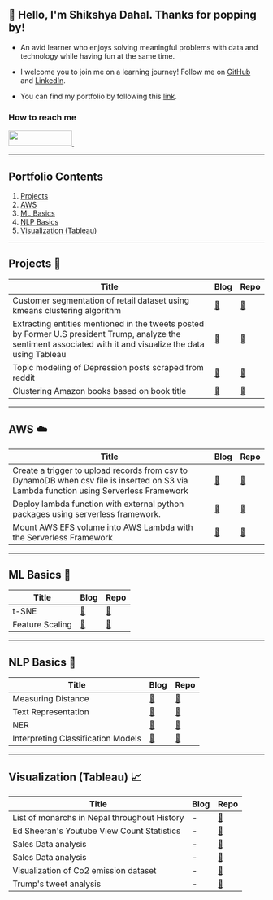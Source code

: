 ## 👋 Hello, I'm Shikshya Dahal. Thanks for popping by!

- An avid learner who enjoys solving meaningful problems with data and technology while having fun at the same time. 

- I welcome you to join me on a learning journey! Follow me on [GitHub](https://github.com/shikshya1) and [LinkedIn](https://linkedin.com/in/shikshya1).

- You can find my portfolio by following this [link](https://shikshya1.github.io/portfolio/).


<h3> How to reach me </h3>
<div>
    <a href="https://www.linkedin.com/in/shikshya-dahal/" target="_blank">
        <img src="https://img.shields.io/badge/LinkedIn-0077B5?style=for-the-badge&logo=linkedin&logoColor=white" height="30" width="125px">
    </a>&nbsp
    
</div>
<hr>


## Portfolio Contents
1. [Projects](#projects)
2. [AWS](#aws)
3. [ML Basics](#ml-basics)
4. [NLP Basics](#nlp-basics)
5. [Visualization (Tableau)](#visualization)


___
<a name="projects"></a>
## Projects :round_pushpin:
| Title | Blog | Repo |
| --- | --- | --- |
| Customer segmentation of retail dataset using kmeans clustering algorithm | [:link:](https://shikshya1.github.io/portfolio/projects/customer_segmentation/) | [:link:](https://github.com/shikshya1/projects/tree/main/clustering) |
| Extracting entities mentioned in the tweets posted by Former U.S president Trump, analyze the sentiment associated with it and visualize the data using Tableau | [:link:](https://shikshya1.github.io/portfolio/projects/trump_tweet_analysis/) | [:link:](https://github.com/shikshya1/projects/tree/main/trump_tweets_analysis) |
| Topic modeling of Depression posts scraped from reddit | [:link:](https://shikshya1.github.io/portfolio/projects/topic_modeling/) | [:link:](https://github.com/shikshya1/projects/tree/main/topic-modeling) |
| Clustering Amazon books based on book title | [:link:](https://shikshya1.github.io/portfolio/ml/project-3/) | [:link:](https://github.com/shikshya1/ML_Basics/tree/main/KMeans%20clustering) |


___
<a name="aws"></a>
## AWS :cloud:  
| Title | Blog | Repo |
| --- | --- | --- | 
| Create a trigger to upload records from csv to DynamoDB when csv file is inserted on S3 via Lambda function using Serverless Framework | [:link:](https://shikshya1.github.io/portfolio/aws/project-2/) | [:link:](https://github.com/shikshya1/aws-serverless/tree/main/s3-trigger-event) | 
| Deploy lambda function with external python packages using serverless framework. | [:link:](https://shikshya1.github.io/portfolio/aws/project-1/) | [:link:](https://github.com/shikshya1/aws-serverless/tree/main/serverless-lambda-layer) | 
| Mount AWS EFS volume into AWS Lambda with the Serverless Framework | [:link:](https://shikshya1.github.io/portfolio/aws/project-2-copy/) | [:link:](https://github.com/shikshya1/aws-serverless/tree/main/sentence-similarity-efs) | 

    
___
<a name="ml-basics"></a>
## ML Basics :brain:
| Title | Blog | Repo |
| --- | --- | --- |
| t-SNE | [:link:](https://shikshya1.github.io/portfolio/ml/project-2/) | [:link:](https://github.com/shikshya1/ML_Basics/tree/main/t-sne) |
| Feature Scaling | [:link:](https://shikshya1.github.io/portfolio/ml/project-1/) | [:link:](https://github.com/shikshya1/ML_Basics/tree/main/Feature%20Scaling) |
  
___
<a name="nlp-basics"></a>
## NLP Basics :open_book:
| Title | Blog | Repo |
| --- | --- | --- |
| Measuring Distance | [:link:](https://shikshya1.github.io/portfolio/nlp/project-6/) | [:link:](https://github.com/shikshya1/NLP/tree/main/Measuring%20Distance) |
| Text Representation | [:link:](https://shikshya1.github.io/portfolio/nlp/project-5/) | [:link:](https://github.com/shikshya1/NLP/tree/main/Text%20representation) |
| NER | [:link:](https://shikshya1.github.io/portfolio/nlp/project-4/) | [:link:](https://github.com/shikshya1/NLP/tree/main/NER) |
|Interpreting Classification Models | [:link:](https://shikshya1.github.io/portfolio/nlp/project-2/) | [:link:](https://github.com/shikshya1/NLP/tree/main/Interpreting%20classification%20models) |

 
___
<a name="visualization"></a>
## Visualization (Tableau) :chart_with_upwards_trend:
| Title | Blog | Repo |
| --- | --- | --- |
| List of monarchs in Nepal throughout History | - | [:link:](https://public.tableau.com/app/profile/shikshya4995/viz/monarchy-timeline/Dashboard1) |
| Ed Sheeran's Youtube View Count Statistics  | - | [:link:](https://public.tableau.com/app/profile/shikshya4995/viz/Ed-Sheeran-Youtube-analysis/Dashboard1) |
| Sales Data analysis | - | [:link:](https://public.tableau.com/app/profile/shikshya4995/viz/Salesdata_16731737769710/Dashboard5) |
| Sales Data analysis | - | [:link:](https://public.tableau.com/app/profile/shikshya4995/viz/Salesdata_16731737769710/Dashboard5) |
| Visualization of Co2 emission dataset | - | [:link:](https://public.tableau.com/app/profile/shikshya4995/viz/Co2emissiondataset/Dashboard1) |
| Trump's tweet analysis | - | [:link:](https://public.tableau.com/app/profile/shikshya4995/viz/trumpstweetanalysis/tweetanalysis) |
